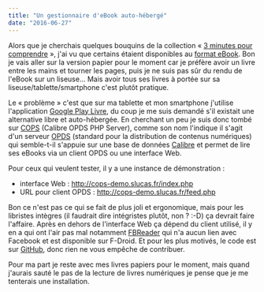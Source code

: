 ```yaml
---
title: "Un gestionnaire d'eBook auto-hébergé"
date: "2016-06-27"
---
```


Alors que je cherchais quelques bouquins de la collection « [3 minutes pour comprendre](http://www.editions-tredaniel.com/minutes-pour-comprendre-c-32_1266.html) », j'ai vu que certains étaient disponibles au [format eBook](http://www.decitre.fr/rechercher/result/index?category=3770&q=3+minutes+pour+comprendre). Bon je vais aller sur la version papier pour le moment car je préfère avoir un livre entre les mains et tourner les pages, puis je ne suis pas sûr du rendu de l'eBook sur un liseuse… Mais avoir tous ses livres à portée sur sa liseuse/tablette/smartphone c'est plutôt pratique.

Le « problème » c'est que sur ma tablette et mon smartphone j'utilise l'application [Google Play Livre](https://play.google.com/store/apps/details?id=com.google.android.apps.books&hl=fr), du coup je me suis demandé s'il existait une alternative libre et auto-hébergée. En cherchant un peu je suis donc tombé sur [COPS](http://blog.slucas.fr/en/oss/calibre-opds-php-server) (Calibre OPDS PHP Server), comme son nom l'indique il s'agit d'un serveur [OPDS](http://opds-france.org/) (standard pour la distribution de contenus numériques) qui semble-t-il s'appuie sur une base de données [Calibre](http://calibre-ebook.com/) et permet de lire ses eBooks via un client OPDS ou une interface Web.

Pour ceux qui veulent tester, il y a une instance de démonstration :

-   interface Web : http://cops-demo.slucas.fr/index.php
-   URL pour client OPDS : http://cops-demo.slucas.fr/feed.php

Bon ce n'est pas ce qui se fait de plus joli et ergonomique, mais pour les libristes intègres (il faudrait dire intégristes plutôt, non ? :-D) ça devrait faire l'affaire. Après en dehors de l'interface Web ça dépend du client utilisé, il y en a qui ont l'air pas mal notamment [FBReader](https://fbreader.org/FBReaderJ) qui n'a aucun lien avec Facebook et est disponible sur F-Droid. Et pour les plus motivés, le code est sur [GitHub](https://github.com/seblucas/cops), donc rien ne vous empêche de contribuer.

Pour ma part je reste avec mes livres papiers pour le moment, mais quand j'aurais sauté le pas de la lecture de livres numériques je pense que je me tenterais une installation.
